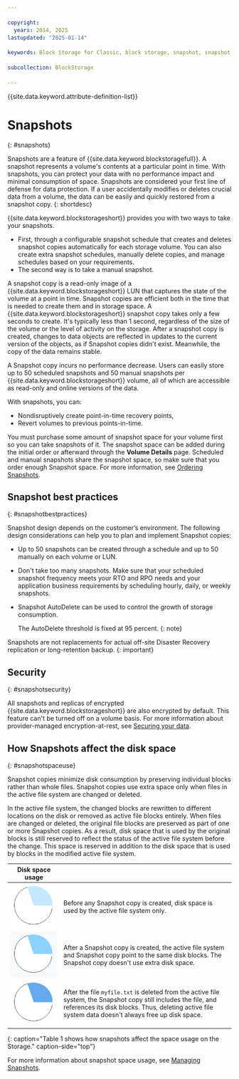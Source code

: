 ```yaml
---

copyright:
  years: 2014, 2025
lastupdated: "2025-01-14"

keywords: Block Storage for Classic, block storage, snapshot, snapshot space, snapshot best practices, snapshot usage,

subcollection: BlockStorage

---
```

{{site.data.keyword.attribute-definition-list}}

# Snapshots
{: #snapshots}

Snapshots are a feature of {{site.data.keyword.blockstoragefull}}. A snapshot represents a volume's contents at a particular point in time. With snapshots, you can protect your data with no performance impact and minimal consumption of space. Snapshots are considered your first line of defense for data protection. If a user accidentally modifies or deletes crucial data from a volume, the data can be easily and quickly restored from a snapshot copy.
{: shortdesc}

{{site.data.keyword.blockstorageshort}} provides you with two ways to take your snapshots.

* First, through a configurable snapshot schedule that creates and deletes snapshot copies automatically for each storage volume. You can also create extra snapshot schedules, manually delete copies, and manage schedules based on your requirements.
* The second way is to take a manual snapshot.

A snapshot copy is a read-only image of a {{site.data.keyword.blockstorageshort}} LUN that captures the state of the volume at a point in time. Snapshot copies are efficient both in the time that is needed to create them and in storage space. A {{site.data.keyword.blockstorageshort}} snapshot copy takes only a few seconds to create. It's typically less than 1 second, regardless of the size of the volume or the level of activity on the storage. After a snapshot copy is created, changes to data objects are reflected in updates to the current version of the objects, as if Snapshot copies didn't exist. Meanwhile, the copy of the data remains stable.

A Snapshot copy incurs no performance decrease. Users can easily store up to 50 scheduled snapshots and 50 manual snapshots per {{site.data.keyword.blockstorageshort}} volume, all of which are accessible as read-only and online versions of the data.

With snapshots, you can:

- Nondisruptively create point-in-time recovery points,
- Revert volumes to previous points-in-time.

You must purchase some amount of snapshot space for your volume first so you can take snapshots of it. The snapshot space can be added during the initial order or afterward through the **Volume Details** page. Scheduled and manual snapshots share the snapshot space, so make sure that you order enough Snapshot space. For more information, see [Ordering Snapshots](/docs/BlockStorage?topic=BlockStorage-orderingsnapshots).

## Snapshot best practices
{: #snapshotbestpractices}

Snapshot design depends on the customer’s environment. The following design considerations can help you to plan and implement Snapshot copies:
- Up to 50 snapshots can be created through a schedule and up to 50 manually on each volume or LUN.
- Don't take too many snapshots. Make sure that your scheduled snapshot frequency meets your RTO and RPO needs and your application business requirements by scheduling hourly, daily, or weekly snapshots.
- Snapshot AutoDelete can be used to control the growth of storage consumption.

   The AutoDelete threshold is fixed at 95 percent.
   {: note}

Snapshots are not replacements for actual off-site Disaster Recovery replication or long-retention backup.
{: important}

## Security
{: #snapshotsecurity}

All snapshots and replicas of encrypted {{site.data.keyword.blockstorageshort}} are also encrypted by default. This feature can't be turned off on a volume basis. For more information about provider-managed encryption-at-rest, see [Securing your data](/docs/BlockStorage?topic=BlockStorage-mng-data).

## How Snapshots affect the disk space
{: #snapshotspaceuse}

Snapshot copies minimize disk consumption by preserving individual blocks rather than whole files. Snapshot copies use extra space only when files in the active file system are changed or deleted.

In the active file system, the changed blocks are rewritten to different locations on the disk or removed as active file blocks entirely. When files are changed or deleted, the original file blocks are preserved as part of one or more Snapshot copies. As a result, disk space that is used by the original blocks is still reserved to reflect the status of the active file system before the change. This space is reserved in addition to the disk space that is used by blocks in the modified active file system.


| Disk space usage |   |
|-----|-----|
| ![The space that is used before a snapshot copy is taken.](images/bfcircle1.svg "Before Snapshot Copy") | Before any Snapshot copy is created, disk space is used by the active file system only. |
| ![The space that is used when a snapshot copy is taken.](images/bfcircle3.svg "After Snapshot Copy") | After a Snapshot copy is created, the active file system and Snapshot copy point to the same disk blocks. The Snapshot copy doesn't use extra disk space. |
| ![The space that is used when something changes after a snapshot copy was taken.](images/bfcircle2.svg "Changes after Snapshot Copy") | After the file `myfile.txt` is deleted from the active file system, the Snapshot copy still includes the file, and references its disk blocks. Thus, deleting active file system data doesn't always free up disk space. |
{: caption="Table 1 shows how snapshots affect the space usage on the Storage." caption-side="top"}

For more information about snapshot space usage, see [Managing Snapshots](/docs/BlockStorage?topic=BlockStorage-managingSnapshots).
